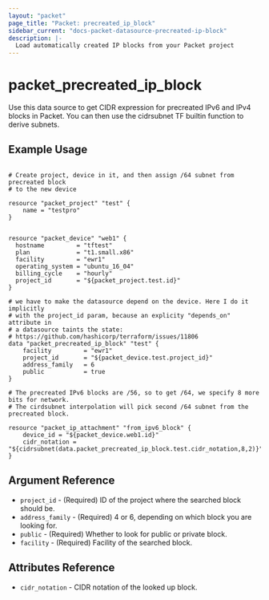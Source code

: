 ```yaml
---
layout: "packet"
page_title: "Packet: precreated_ip_block"
sidebar_current: "docs-packet-datasource-precreated-ip-block"
description: |-
  Load automatically created IP blocks from your Packet project
---
```


# packet\_precreated\_ip\_block

Use this data source to get CIDR expression for precreated IPv6 and IPv4 blocks in Packet.
You can then use the cidrsubnet TF builtin function to derive subnets.

## Example Usage

```hcl

# Create project, device in it, and then assign /64 subnet from precreated block
# to the new device

resource "packet_project" "test" {
    name = "testpro"
}


resource "packet_device" "web1" {
  hostname         = "tftest"
  plan             = "t1.small.x86"
  facility         = "ewr1"
  operating_system = "ubuntu_16_04"
  billing_cycle    = "hourly"
  project_id       = "${packet_project.test.id}"
}

# we have to make the datasource depend on the device. Here I do it implicitly
# with the project_id param, because an explicity "depends_on" attribute in
# a datasource taints the state:
# https://github.com/hashicorp/terraform/issues/11806
data "packet_precreated_ip_block" "test" {
    facility         = "ewr1"
    project_id       = "${packet_device.test.project_id}"
    address_family   = 6
    public           = true
}

# The precreated IPv6 blocks are /56, so to get /64, we specify 8 more bits for network.
# The cirdsubnet interpolation will pick second /64 subnet from the precreated block.

resource "packet_ip_attachment" "from_ipv6_block" {
    device_id = "${packet_device.web1.id}"
    cidr_notation = "${cidrsubnet(data.packet_precreated_ip_block.test.cidr_notation,8,2)}"
}

```

## Argument Reference

 * `project_id` - (Required) ID of the project where the searched block should be.
 * `address_family` - (Required) 4 or 6, depending on which block you are looking for.
 * `public` - (Required) Whether to look for public or private block. 
 * `facility` - (Required) Facility of the searched block.

## Attributes Reference

 * `cidr_notation` - CIDR notation of the looked up block.

